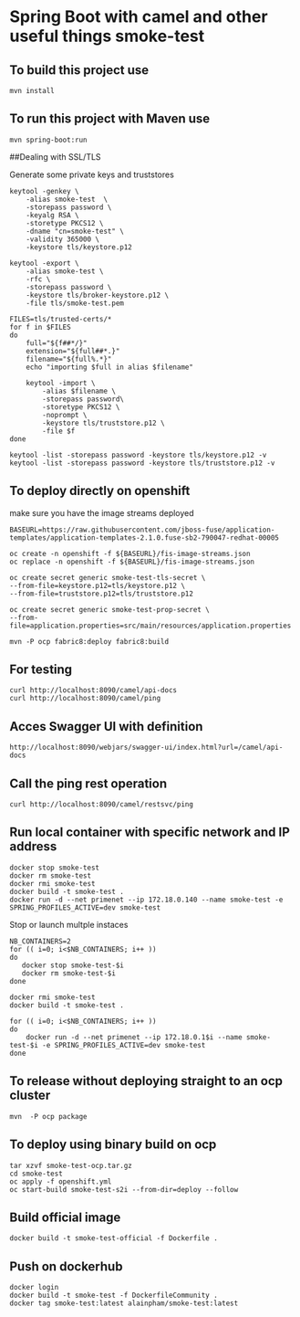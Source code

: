 # Spring Boot with camel and other useful things smoke-test 


## To build this project use

```
mvn install
```

## To run this project with Maven use

```
mvn spring-boot:run
```

##Dealing with SSL/TLS

Generate some private keys and truststores

```
keytool -genkey \
    -alias smoke-test  \
    -storepass password \
    -keyalg RSA \
    -storetype PKCS12 \
    -dname "cn=smoke-test" \
    -validity 365000 \
    -keystore tls/keystore.p12

keytool -export \
    -alias smoke-test \
    -rfc \
    -storepass password \
    -keystore tls/broker-keystore.p12 \
    -file tls/smoke-test.pem

FILES=tls/trusted-certs/*
for f in $FILES
do
    full="${f##*/}"
    extension="${full##*.}"
    filename="${full%.*}"
    echo "importing $full in alias $filename"

    keytool -import \
        -alias $filename \
        -storepass password\
        -storetype PKCS12 \
        -noprompt \
        -keystore tls/truststore.p12 \
        -file $f
done

keytool -list -storepass password -keystore tls/keystore.p12 -v
keytool -list -storepass password -keystore tls/truststore.p12 -v
```


## To deploy directly on openshift

make sure you have the image streams deployed

```
BASEURL=https://raw.githubusercontent.com/jboss-fuse/application-templates/application-templates-2.1.0.fuse-sb2-790047-redhat-00005

oc create -n openshift -f ${BASEURL}/fis-image-streams.json
oc replace -n openshift -f ${BASEURL}/fis-image-streams.json
```

```
oc create secret generic smoke-test-tls-secret \
--from-file=keystore.p12=tls/keystore.p12 \
--from-file=truststore.p12=tls/truststore.p12

oc create secret generic smoke-test-prop-secret \
--from-file=application.properties=src/main/resources/application.properties

mvn -P ocp fabric8:deploy fabric8:build
```

## For testing

```
curl http://localhost:8090/camel/api-docs
curl http://localhost:8090/camel/ping
```


## Acces Swagger UI with definition

```
http://localhost:8090/webjars/swagger-ui/index.html?url=/camel/api-docs
```

## Call the ping rest operation
```
curl http://localhost:8090/camel/restsvc/ping
```

## Run local container with specific network and IP address


```
docker stop smoke-test
docker rm smoke-test
docker rmi smoke-test
docker build -t smoke-test .
docker run -d --net primenet --ip 172.18.0.140 --name smoke-test -e SPRING_PROFILES_ACTIVE=dev smoke-test
```

Stop or launch multple instaces

```
NB_CONTAINERS=2
for (( i=0; i<$NB_CONTAINERS; i++ ))
do
   docker stop smoke-test-$i
   docker rm smoke-test-$i
done

docker rmi smoke-test
docker build -t smoke-test .

for (( i=0; i<$NB_CONTAINERS; i++ ))
do
    docker run -d --net primenet --ip 172.18.0.1$i --name smoke-test-$i -e SPRING_PROFILES_ACTIVE=dev smoke-test
done
```

## To release without deploying straight to an ocp cluster

```
mvn  -P ocp package
```

## To deploy using binary build on ocp

```
tar xzvf smoke-test-ocp.tar.gz
cd smoke-test
oc apply -f openshift.yml
oc start-build smoke-test-s2i --from-dir=deploy --follow
```

## Build official image

```
docker build -t smoke-test-official -f Dockerfile .
```

## Push on dockerhub

```
docker login
docker build -t smoke-test -f DockerfileCommunity .
docker tag smoke-test:latest alainpham/smoke-test:latest
```